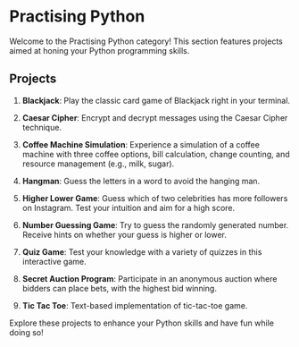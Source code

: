# Practising Python

Welcome to the Practising Python category! This section features projects aimed at honing your Python programming skills.

## Projects

1. **Blackjack**: Play the classic card game of Blackjack right in your terminal.

2. **Caesar Cipher**: Encrypt and decrypt messages using the Caesar Cipher technique.

3. **Coffee Machine Simulation**: Experience a simulation of a coffee machine with three coffee options, bill calculation, change counting, and resource management (e.g., milk, sugar).

4. **Hangman**: Guess the letters in a word to avoid the hanging man.

5. **Higher Lower Game**: Guess which of two celebrities has more followers on Instagram. Test your intuition and aim for a high score.

6. **Number Guessing Game**: Try to guess the randomly generated number. Receive hints on whether your guess is higher or lower.

7. **Quiz Game**: Test your knowledge with a variety of quizzes in this interactive game.

8. **Secret Auction Program**: Participate in an anonymous auction where bidders can place bets, with the highest bid winning.
9. **Tic Tac Toe**: Text-based implementation of tic-tac-toe game.

Explore these projects to enhance your Python skills and have fun while doing so!
